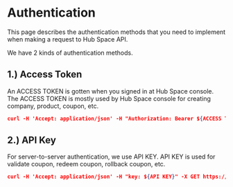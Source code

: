 # Authentication

This page describes the authentication methods that you need to implement when making a request to Hub Space API.

We have 2 kinds of authentication methods.

## 1.) Access Token

An ACCESS TOKEN is gotten when you signed in at Hub Space console. The ACCESS TOKEN is mostly used by Hub Space console for creating company, product, coupon, etc.

```json
curl -H 'Accept: application/json' -H "Authorization: Bearer ${ACCESS TOKEN}" -X GET https://api.hubspace.co.th/${PATH}
```

## 2.) API Key

For server-to-server authentication, we use API KEY. API KEY is used for validate coupon, redeem coupon, rollback coupon, etc.

```json
curl -H 'Accept: application/json' -H "key: ${API KEY}" -X GET https://api.hubspace.co.th/${PATH}
```